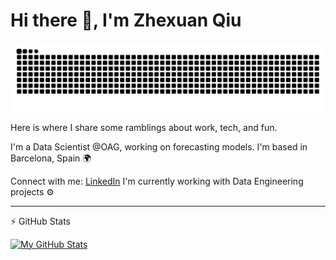 # Hi there 👋, I'm Zhexuan Qiu

<!-- Snake animation (generated by a workflow below) -->
<picture>
  <source media="(prefers-color-scheme: dark)" srcset="https://raw.githubusercontent.com/oceandeep1997/oceandeep1997/output/github-snake-dark.svg" />
  <source media="(prefers-color-scheme: light)" srcset="https://raw.githubusercontent.com/oceandeep1997/oceandeep1997/output/github-snake.svg" />
  <img alt="github-snake" src="https://raw.githubusercontent.com/oceandeep1997/oceandeep1997/output/github-snake.svg" />
</picture>

Here is where I share some ramblings about work, tech, and fun.

I'm a Data Scientist @OAG, working on forecasting models. 
I'm based in Barcelona, Spain 🌍


Connect with me:
[LinkedIn](https://www.linkedin.com/in/zhexuan-qiu-91b0b6159/) 
I'm currently working with Data Engineering projects  ⚙️



---

⚡ GitHub Stats

[![My GitHub Stats](https://github-readme-stats.vercel.app/api?username=YOUR_USERNAME&show_icons=true)](https://github.com/anuraghazra/github-readme-stats)
